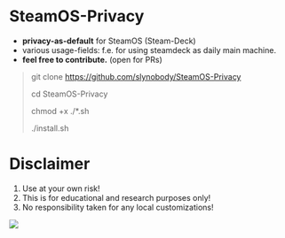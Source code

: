 # SteamOS-Privacy
* <b>privacy-as-default</b> for SteamOS (Steam-Deck)
* various usage-fields: f.e. for using steamdeck as daily main machine.
* <b> feel free to contribute.</b> (open for PRs)


> git clone https://github.com/slynobody/SteamOS-Privacy
> 
> cd SteamOS-Privacy
>
> chmod +x ./*.sh
>
> ./install.sh

# Disclaimer
1. Use at your own risk!
2. This is for educational and research purposes only!
3. No responsibility taken for any local customizations!

<a href="https://artsandculture.google.com/experiment/viola-the-bird/nAEJVwNkp-FnrQ?cp=e30."><img src="https://images.pling.com/img/00/00/78/78/79/2160403/proxy-image1.jpeg"/></a>
